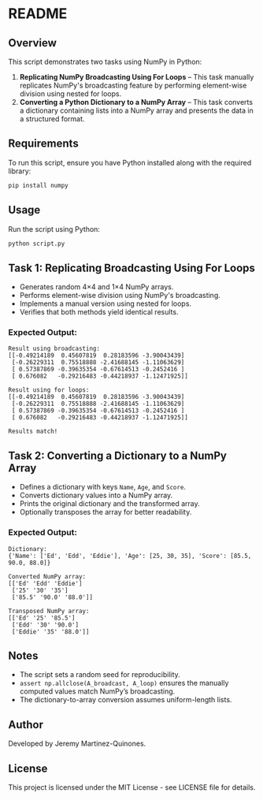 # README

## Overview
This script demonstrates two tasks using NumPy in Python:
1. **Replicating NumPy Broadcasting Using For Loops** – This task manually replicates NumPy's broadcasting feature by performing element-wise division using nested for loops.
2. **Converting a Python Dictionary to a NumPy Array** – This task converts a dictionary containing lists into a NumPy array and presents the data in a structured format.

## Requirements
To run this script, ensure you have Python installed along with the required library:

```sh
pip install numpy
```

## Usage
Run the script using Python:
```sh
python script.py
```

## Task 1: Replicating Broadcasting Using For Loops
- Generates random 4×4 and 1×4 NumPy arrays.
- Performs element-wise division using NumPy's broadcasting.
- Implements a manual version using nested for loops.
- Verifies that both methods yield identical results.

### Expected Output:
```
Result using broadcasting:
[[-0.49214189  0.45607819  0.28183596 -3.90043439]
 [-0.26229311  0.75518888 -2.41688145 -1.11063629]
 [ 0.57387869 -0.39635354 -0.67614513 -0.2452416 ]
 [ 0.676082   -0.29216483 -0.44218937 -1.12471925]]

Result using for loops:
[[-0.49214189  0.45607819  0.28183596 -3.90043439]
 [-0.26229311  0.75518888 -2.41688145 -1.11063629]
 [ 0.57387869 -0.39635354 -0.67614513 -0.2452416 ]
 [ 0.676082   -0.29216483 -0.44218937 -1.12471925]]

Results match!
```

## Task 2: Converting a Dictionary to a NumPy Array
- Defines a dictionary with keys `Name`, `Age`, and `Score`.
- Converts dictionary values into a NumPy array.
- Prints the original dictionary and the transformed array.
- Optionally transposes the array for better readability.

### Expected Output:
```
Dictionary:
{'Name': ['Ed', 'Edd', 'Eddie'], 'Age': [25, 30, 35], 'Score': [85.5, 90.0, 88.0]}

Converted NumPy array:
[['Ed' 'Edd' 'Eddie']
 ['25' '30' '35']
 ['85.5' '90.0' '88.0']]

Transposed NumPy array:
[['Ed' '25' '85.5']
 ['Edd' '30' '90.0']
 ['Eddie' '35' '88.0']]
```

## Notes
- The script sets a random seed for reproducibility.
- `assert np.allclose(A_broadcast, A_loop)` ensures the manually computed values match NumPy’s broadcasting.
- The dictionary-to-array conversion assumes uniform-length lists.

## Author
Developed by Jeremy Martinez-Quinones.

## License
This project is licensed under the MIT License - see LICENSE file for details.

